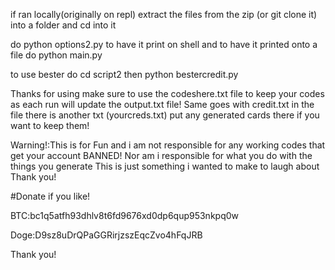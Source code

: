 if ran locally(originally on repl) extract the files from the zip (or git clone it) into a folder and cd into it

do python options2.py to have it print on shell
and to have it printed onto a file do python main.py

to use bester do cd script2
then python bestercredit.py

Thanks for using make sure to use the codeshere.txt file to keep your codes as each run will update the output.txt file!
Same goes with credit.txt in the file there is another txt (yourcreds.txt) put any generated cards there if you want to keep them!

Warning!:This is for Fun and i am not responsible for any working codes that get your account BANNED! Nor am i responsible for what you do with the things you generate This is just something i wanted to make to laugh about Thank you!


#Donate if you like!


BTC:bc1q5atfh93dhlv8t6fd9676xd0dp6qup953nkpq0w

Doge:D9sz8uDrQPaGGRirjzszEqcZvo4hFqJRB

Thank you!
